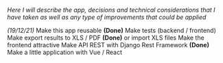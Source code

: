 *Here I will describe the app, decisions and technical considerations that I have taken as well as any type of improvements that could be applied*

*(19/12/21)*
Make this app reusable **(Done)**
Make tests (backend / frontend)
Make export results to XLS / PDF **(Done)** or import XLS files 
Make the frontend attractive
Make API REST with Django Rest Framework **(Done)**
Make a little application with Vue / React